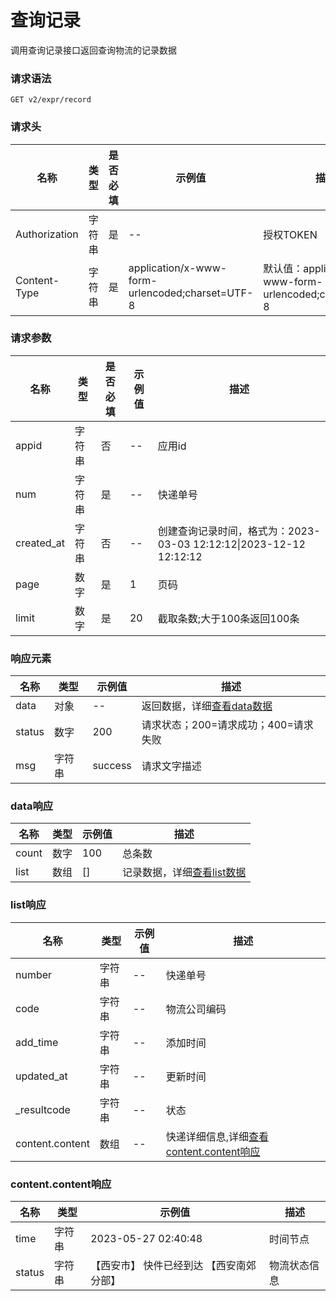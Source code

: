 # 查询记录

调用查询记录接口返回查询物流的记录数据

### 请求语法

```
GET v2/expr/record
```

### 请求头

| 名称 | 类型|是否必填 |示例值| 描述|
|---|---|---|---|---|
| Authorization | 字符串|是|--| 授权TOKEN |
| Content-Type | 字符串|是|application/x-www-form-urlencoded;charset=UTF-8| 默认值：application/x-www-form-urlencoded;charset=UTF-8 |

### 请求参数

| 名称 | 类型|是否必填 |示例值| 描述|
|---|---|---|---|---|
| appid | 字符串|否|--| 应用id |
| num | 字符串|是|--| 快递单号 |
| created_at | 字符串|否|--| 创建查询记录时间，格式为：2023-03-03 12:12:12&#124;2023-12-12 12:12:12 |
| page | 数字|是|1| 页码 |
| limit | 数字|是|20| 截取条数;大于100条返回100条 |

### 响应元素

| 名称 | 类型 |示例值| 描述|
|---|---|---|---| 
| data | 对象|--| 返回数据，详细[查看data数据](#data-list) |
| status | 数字|200| 请求状态；200=请求成功；400=请求失败 |
| msg | 字符串|success| 请求文字描述 |

### <a id='data-list'>data响应</a>

| 名称 | 类型 |示例值| 描述|
|---|---|---|---| 
| count | 数字|100| 总条数 |
| list | 数组|[]| 记录数据，详细[查看list数据](#list) |

### <a id='list'>list响应</a>

| 名称 | 类型 |示例值| 描述|
|---|---|---|---| 
| number | 字符串|--| 快递单号 |
| code | 字符串|--| 物流公司编码 |
| add_time | 字符串|--| 添加时间 |
| updated_at | 字符串|--| 更新时间 |
| _resultcode | 字符串|--| 状态 |
| content.content | 数组|--| 快递详细信息,详细[查看content.content响应](#content) |

### <a id='content'>content.content响应</a>

| 名称 | 类型 |示例值| 描述|
|---|---|---|---| 
| time | 字符串|2023-05-27 02:40:48| 时间节点 |
| status | 字符串|【西安市】 快件已经到达 【西安南郊分部】| 物流状态信息 |
